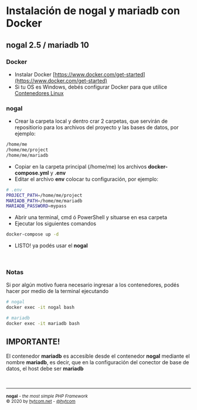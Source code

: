 # Instalación de nogal y mariadb con Docker
## nogal 2.5 / mariadb 10

### Docker
- Instalar Docker [https://www.docker.com/get-started](https://www.docker.com/get-started)
- Si tu OS es Windows, debés configurar Docker para que utilice [Contenedores Linux](https://docs.docker.com/docker-for-windows/#switch-between-windows-and-linux-containers)

### nogal
- Crear la carpeta local y dentro crar 2 carpetas, que servirán de repositiorio para los archivos del proyecto y las bases de datos, por ejemplo:
```bash
/home/me
/home/me/project
/home/me/mariadb
```
- Copiar en la carpeta principal (/home/me) los archivos **docker-compose.yml** y **.env**
- Editar el archivo **env** colocar tu configuración, por ejemplo:
```bash
# .env
PROJECT_PATH=/home/me/project
MARIADB_PATH=/home/me/mariadb
MARIADB_PASSWORD=mypass
```
- Abrir una terminal, cmd ó PowerShell y situarse en esa carpeta
- Ejecutar los siguientes comandos
```bash
docker-compose up -d
```
- LISTO! ya podés usar el **nogal**  

&nbsp;

### Notas
Si por algún motivo fuera necesario ingresar a los contenedores, podés hacer por medio de la terminal ejecutando
```bash
# nogal
docker exec -it nogal bash

# mariadb
docker exec -it mariadb bash
```

## IMPORTANTE!
El contenedor **mariadb** es accesible desde el contenedor **nogal** mediante el nombre **mariadb**, es decir, que en la configuración del conector de base de datos, el host debe ser **mariadb**

&nbsp;
___
<sub><b>nogal</b> - <em>the most simple PHP Framework</em></sub><br />
<sup>&copy; 2020 by <a href="https://hytcom.net">hytcom.net</a> - <a href="https://github.com/hytcom">@hytcom</a></sup><br />